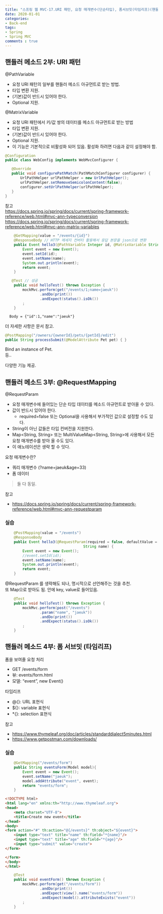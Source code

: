 ```yaml
---  
title: "스프링 웹 MVC-17.URI 패턴, 요청 매개변수(단순타입), 폼서브밋(타임리프)(핸들러 메소드)"
date: 2020-01-01
categories: 
- Back-end
tags:
- Spring 
- Spring MVC
comments : true
---
```


## 핸들러 메소드 2부: URI 패턴
@PathVariable
- 요청 URI 패턴의 일부를 핸들러 메소드 아규먼트로 받는 방법.
- 타입 변환 지원.
- (기본)값이 반드시 있어야 한다.
- Optional 지원.

@MatrixVariable
- 요청 URI 패턴에서 키/값 쌍의 데이터를 메소드 아규먼트로 받는 방법
- 타입 변환 지원.
- (기본)값이 반드시 있어야 한다.
- Optional 지원.
- 이 기능은 기본적으로 비활성화 되어 있음. 활성화 하려면 다음과 같이 설정해야 함.
~~~java
@Configuration
public class WebConfig implements WebMvcConfigurer {

   @Override
   public void configurePathMatch(PathMatchConfigurer configurer) {
       UrlPathHelper urlPathHelper = new UrlPathHelper();
       urlPathHelper.setRemoveSemicolonContent(false);
       configurer.setUrlPathHelper(urlPathHelper);
   }
}
~~~
참고          
https://docs.spring.io/spring/docs/current/spring-framework-reference/web.html#mvc-ann-typeconversion
https://docs.spring.io/spring/docs/current/spring-framework-reference/web.html#mvc-ann-matrix-variables

~~~java
    @GetMapping(value = "/events/{id}")
    @ResponseBody // HTTP 메세지 컨버터 활용해서 응답 본문을 json으로 변환
    public Event hello3(@PathVariable Integer id, @MatrixVariable String name) {
        Event event = new Event();
        event.setId(id);
        event.setName(name);
        System.out.println(event);
        return event;
    }
~~~

~~~java
   @Test // 성공
    public void helloTest() throws Exception {
        mockMvc.perform(get("/events/1;name=jaeuk"))
                .andDo(print())
                .andExpect(status().isOk())
        ;
    }
~~~
~~~
  Body = {"id":1,"name":"jaeuk"}
~~~

더 자세한 사항은 문서 참고.

~~~java
@PostMapping("/owners/{ownerId}/pets/{petId}/edit")
public String processSubmit(@ModelAttribute Pet pet) { } 
~~~
Bind an instance of Pet.          
등..

다양한 기능 제공.     



## 핸들러 메소드 3부: @RequestMapping
@RequestParam
- 요청 매개변수에 들어있는 단순 타입 데이터를 메소드 아규먼트로 받아올 수 있다.
- 값이 반드시 있어야 한다.
  - required=false 또는 Optional을 사용해서 부가적인 값으로 설정할 수도 있다.
- String이 아닌 값들은 타입 컨버전을 지원한다.
- Map<String, String> 또는 MultiValueMap<String, String>에 사용해서 모든 요청 매개변수를 받아 올 수도 있다.
- 이 애노테이션은 생략 할 수 잇다.

요청 매개변수란?
- 쿼리 매개변수 (?name=jaeuk&age=33)
- 폼 데이터 
> 둘 다 동일.


참고
- https://docs.spring.io/spring/docs/current/spring-framework-reference/web.html#mvc-ann-requestparam

### 실습
~~~java
    @PostMapping(value = "/events")
    @ResponseBody
    public Event hello3(@RequestParam(required = false, defaultValue = "default jaeuk") // 값이 없어도 된다면 false, 디폴트는 jaeuk 설정
                                    String name) {
        Event event = new Event();
        //event.setId(id);
        event.setName(name);
        System.out.println(event);
        return event;
    }
~~~
@RequestParam 를 생략해도 되나, 명시적으로 선언해주는 것을 추천.         
또 Map으로 받아도 됨. 안에 key, value로 들어있음.            


~~~java
    @Test
    public void helloTest() throws Exception {
        mockMvc.perform(post("/events")
                .param("name", "jaeuk"))
                .andDo(print())
                .andExpect(status().isOk())
        ;
    }
~~~


## 핸들러 메소드 4부: 폼 서브밋 (타임리프)
폼을 보여줄 요청 처리
- GET /events/form
- 뷰: events/form.html
- 모델: “event”, new Event()

타임리프
- @{}: URL 표현식
- ${}: variable 표현식
- *{}: selection 표현식

참고
- https://www.thymeleaf.org/doc/articles/standarddialect5minutes.html
- https://www.getpostman.com/downloads/



### 실습
~~~java
    @GetMapping("/events/form")
    public String eventsForm(Model model){
        Event event = new Event();
        event.setName("jaeuk"); 
        model.addAttribute("event", event);
        return "events/form";
    }
~~~

~~~html
<!DOCTYPE html>
<html lang="en" xmlns:th="http://www.thymeleaf.org">
<head>
    <meta charset="UTF-8">
    <title>Create new event</title>
</head>
<body>
<form action="#" th:action="@{/events}" th:object="${event}">
    <input type="text" title="name" th:field="*{name}"/>
    <input type="text" title="age" th:field="*{age}"/>
    <input type="submit" value="create">
</form>

</form>
</body>
</html>
~~~

~~~java
    @Test
    public void eventForm() throws Exception {
        mockMvc.perform(get("/events/form"))
                .andDo(print())
                .andExpect(view().name("events/form")) 
                .andExpect(model().attributeExists("event"))
        ;
    }
~~~


